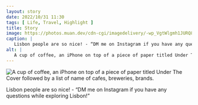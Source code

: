 ```yaml
---
layout: story
date: 2022/10/31 11:30
tags: [ Life, Travel, Highlight ]
title: Story
image: https://photos.muan.dev/cdn-cgi/imagedelivery/-wp_VgtWlgmh1JURQ8t1mg/c630baac-c7c3-4200-32bd-fae1e96de500/public
caption: |
   Lisbon people are so nice! - “DM me on Instagram if you have any questions while exploring Lisbon!”
alt: |
   A cup of coffee, an iPhone on top of a piece of paper titled Under The Cover followed by a list of name of cafes, breweries, brands.
---
```


![A cup of coffee, an iPhone on top of a piece of paper titled Under The Cover followed by a list of name of cafes, breweries, brands.](https://photos.muan.dev/cdn-cgi/imagedelivery/-wp_VgtWlgmh1JURQ8t1mg/c630baac-c7c3-4200-32bd-fae1e96de500/public)

Lisbon people are so nice! - “DM me on Instagram if you have any questions while exploring Lisbon!”
